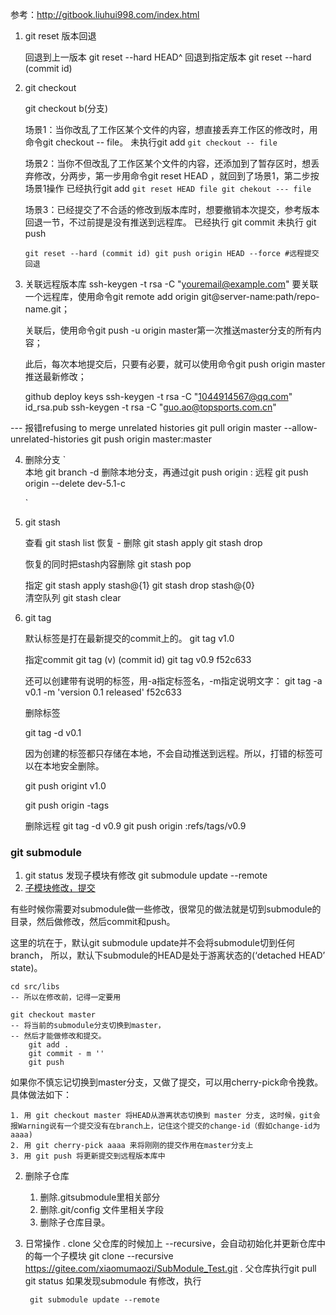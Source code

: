 参考：http://gitbook.liuhui998.com/index.html



1. git reset 版本回退

    回退到上一版本
    git reset --hard HEAD^ 
    回退到指定版本
    git reset --hard (commit id)

2. git checkout 

    git checkout b(分支)
    

    场景1：当你改乱了工作区某个文件的内容，想直接丢弃工作区的修改时，用命令git checkout -- file。
    未执行git add
    `
        git checkout -- file
    `

    场景2：当你不但改乱了工作区某个文件的内容，还添加到了暂存区时，想丢弃修改，分两步，第一步用命令git reset HEAD <file>，就回到了场景1，第二步按场景1操作
    已经执行git add
    `
        git reset HEAD file
        git chekout --- file
    `

    场景3：已经提交了不合适的修改到版本库时，想要撤销本次提交，参考版本回退一节，不过前提是没有推送到远程库。
    已经执行 git commit
    未执行   git push

    `
        git reset --hard (commit id)
        git push origin HEAD --force #远程提交回退
    `


3.  关联远程版本库
    ssh-keygen -t rsa -C "youremail@example.com"
    要关联一个远程库，使用命令git remote add origin git@server-name:path/repo-name.git；

    关联后，使用命令git push -u origin master第一次推送master分支的所有内容；

    此后，每次本地提交后，只要有必要，就可以使用命令git push origin master推送最新修改；

 
    github  deploy keys
    ssh-keygen -t rsa -C "1044914567@qq.com"
    id_rsa.pub
ssh-keygen -t rsa -C "guo.ao@topsports.com.cn"

--- 报错refusing to merge unrelated histories
git pull origin master --allow-unrelated-histories
git push origin master:master


4. 删除分支
      `   
        本地
        git branch -d <branch name>删除本地分支，再通过git push origin :<branch name>
        远程
        git push origin --delete dev-5.1-c

    `


5. git stash

    查看
    git stash list 
    恢复 - 删除
    git stash apply 
    git stash drop

    恢复的同时把stash内容删除
    git stash pop
    
    指定
    git stash apply stash@{1} 
    git stash drop stash@{0}  
    清空队列
    git stash clear


6. git tag

    默认标签是打在最新提交的commit上的。
    git tag v1.0

    指定commit  git tag (v)  (commit id)
    git tag v0.9   f52c633

    还可以创建带有说明的标签，用-a指定标签名，-m指定说明文字：
    git tag -a v0.1  -m 'version 0.1 released'   f52c633


    删除标签

    git tag -d v0.1


    因为创建的标签都只存储在本地，不会自动推送到远程。所以，打错的标签可以在本地安全删除。

    git push origint v1.0

    git push origin -tags

    删除远程
    git tag -d v0.9
    git push origin :refs/tags/v0.9
    
    
### git submodule
1. git status
    发现子模块有修改
    git submodule update --remote
2. [子模块修改，提交](https://segmentfault.com/a/1190000020297996)


有些时候你需要对submodule做一些修改，很常见的做法就是切到submodule的目录，然后做修改，然后commit和push。

这里的坑在于，默认git submodule update并不会将submodule切到任何branch，
所以，默认下submodule的HEAD是处于游离状态的(‘detached HEAD’ state)。

```
cd src/libs
-- 所以在修改前，记得一定要用 

git checkout master
-- 将当前的submodule分支切换到master，
-- 然后才能做修改和提交。
    git add .
    git commit - m ''
    git push
```



如果你不慎忘记切换到master分支，又做了提交，可以用cherry-pick命令挽救。具体做法如下：

    1. 用 git checkout master 将HEAD从游离状态切换到 master 分支, 这时候，git会报Warning说有一个提交没有在branch上，记住这个提交的change-id（假如change-id为 aaaa)
    2. 用 git cherry-pick aaaa 来将刚刚的提交作用在master分支上
    3. 用 git push 将更新提交到远程版本库中

2. 删除子仓库
    1. 删除.gitsubmodule里相关部分
    2. 删除.git/config 文件里相关字段
    3. 删除子仓库目录。

3. 日常操作
    . clone 父仓库的时候加上 --recursive，会自动初始化并更新仓库中的每一个子模块
        git clone --recursive https://gitee.com/xiaomumaozi/SubModule_Test.git
    . 父仓库执行git pull    
        git status
        如果发现submodule 有修改，执行

        git submodule update --remote
